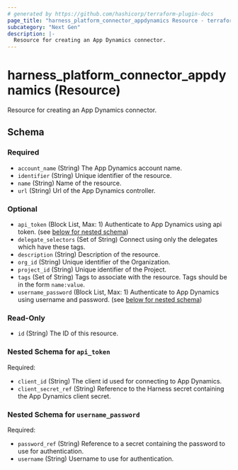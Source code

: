 ```yaml
---
# generated by https://github.com/hashicorp/terraform-plugin-docs
page_title: "harness_platform_connector_appdynamics Resource - terraform-provider-harness"
subcategory: "Next Gen"
description: |-
  Resource for creating an App Dynamics connector.
---
```


# harness_platform_connector_appdynamics (Resource)

Resource for creating an App Dynamics connector.



<!-- schema generated by tfplugindocs -->
## Schema

### Required

- `account_name` (String) The App Dynamics account name.
- `identifier` (String) Unique identifier of the resource.
- `name` (String) Name of the resource.
- `url` (String) Url of the App Dynamics controller.

### Optional

- `api_token` (Block List, Max: 1) Authenticate to App Dynamics using api token. (see [below for nested schema](#nestedblock--api_token))
- `delegate_selectors` (Set of String) Connect using only the delegates which have these tags.
- `description` (String) Description of the resource.
- `org_id` (String) Unique identifier of the Organization.
- `project_id` (String) Unique identifier of the Project.
- `tags` (Set of String) Tags to associate with the resource. Tags should be in the form `name:value`.
- `username_password` (Block List, Max: 1) Authenticate to App Dynamics using username and password. (see [below for nested schema](#nestedblock--username_password))

### Read-Only

- `id` (String) The ID of this resource.

<a id="nestedblock--api_token"></a>
### Nested Schema for `api_token`

Required:

- `client_id` (String) The client id used for connecting to App Dynamics.
- `client_secret_ref` (String) Reference to the Harness secret containing the App Dynamics client secret.


<a id="nestedblock--username_password"></a>
### Nested Schema for `username_password`

Required:

- `password_ref` (String) Reference to a secret containing the password to use for authentication.
- `username` (String) Username to use for authentication.



